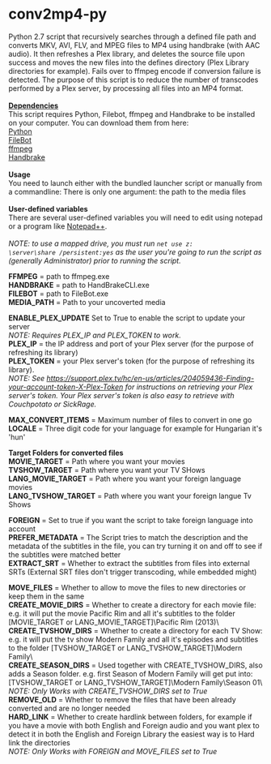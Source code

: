 # conv2mp4-py
Python 2.7 script that recursively searches through a defined file path and converts MKV, AVI, FLV, and MPEG files to MP4 using handbrake (with AAC audio). It then refreshes a Plex library, and deletes the source file upon success and moves the new files into the defines directory (Plex Library directories for example). Fails over to ffmpeg encode if conversion failure is detected. The purpose of this script is to reduce the number of transcodes performed by a Plex server, by processing all files into an MP4 format.<br><br>
<b><u>Dependencies</u></b><br>
This script requires Python, Filebot, ffmpeg and Handbrake to be installed on your computer. You can download them from here:<br>
<a href="https://www.python.org/downloads/">Python</a><br>
<a href="https://www.filebot.net/#download">FileBot</a><br>
<a href="https://ffmpeg.org/download.html">ffmpeg</a><br>
<a href="https://handbrake.fr/downloads.php">Handbrake</a><br><br>
<b>Usage</b><br>
You need to launch either with the bundled launcher script or manually from a commandline:
  There is only one argument: the path to the media files<br><br>
<b>User-defined variables</b><br>
There are several user-defined variables you will need to edit using notepad or a program like <a href="https://notepad-plus-plus.org/download/v6.9.2.html">Notepad++</a>.<br><br>
<i>NOTE: to use a mapped drive, you must run <code>net use z: \\server\share /persistent:yes</code> as the user you're going to run the script as (generally Administrator) prior to running the script.</i><br>

<b>FFMPEG</b> = path to ffmpeg.exe<br>
<b>HANDBRAKE</b> = path to HandBrakeCLI.exe <br>
<b>FILEBOT</b> = path to FileBot.exe <br>
<b>MEDIA_PATH</b> = Path to your uncoverted media <br>

<b>ENABLE_PLEX_UPDATE</b> Set to True to enable the script to update your server<br>
<i>NOTE: Requires PLEX_IP and PLEX_TOKEN to work.</i><br>
<b>PLEX_IP</b> = the IP address and port of your Plex server (for the purpose of refreshing its library)<br>
<b>PLEX_TOKEN</b> = your Plex server's token (for the purpose of refreshing its library).<br>
<i>NOTE: See https://support.plex.tv/hc/en-us/articles/204059436-Finding-your-account-token-X-Plex-Token for instructions on retrieving your Plex server's token. Your Plex server's token is also easy to retrieve with Couchpotato or SickRage.</i><br>

<b>MAX_CONVERT_ITEMS</b> = Maximum number of files to convert in one go<br>
<b>LOCALE</b> = Three digit code for your language for example for Hungarian it's 'hun' <br>

<b>Target Folders for converted files</b> <br>
<b>MOVIE_TARGET</b> = Path where you want your movies<br>
<b>TVSHOW_TARGET</b> = Path where you want your TV SHows<br>
<b>LANG_MOVIE_TARGET</b> = Path where you want your foreign language movies<br>
<b>LANG_TVSHOW_TARGET</b> = Path where you want your foreign langue Tv Shows<br>

<b>FOREIGN</b> = Set to true if you want the script to take foreign language into account<br>
<b>PREFER_METADATA</b> = The Script tries to match the description and the metadata of the subtitles in the file, you can try turning it on and off to see if the subtitles were matched better<br>
<b>EXTRACT_SRT</b> = Whether to extract the subtitles from files into external SRTs (External SRT files don't trigger transcoding, while embedded might)<br>

<b>MOVE_FILES</b> = Whether to allow to move the files to new directories or keep them in the same<br>
<b>CREATE_MOVIE_DIRS</b> = Whether to create a directory for each movie file: e.g. it will put the movie Pacific Rim and all it's subtitles to the folder [MOVIE_TARGET or LANG_MOVIE_TARGET]\Pacific Rim (2013)\ <br>
<b>CREATE_TVSHOW_DIRS</b> = Whether to create a directory for each TV Show: e.g. it will put the tv show Modern Family and all it's episodes and subtitles to the folder [TVSHOW_TARGET or LANG_TVSHOW_TARGET]\Modern Family\ <br>
<b>CREATE_SEASON_DIRS</b> = Used together with CREATE_TVSHOW_DIRS, also adds a Season folder. e.g. first Season of Modern Family will get put into: [TVSHOW_TARGET or LANG_TVSHOW_TARGET]\Modern Family\Season 01\ <br>
<i>NOTE: Only Works with CREATE_TVSHOW_DIRS set to True</i><br>
<b>REMOVE_OLD</b> = Whether to remove the files that have been already converted and are no longer needed<br>
<b>HARD_LINK</b> = Whether to create hardlink between folders, for example if you have a movie with both English and Foreign audio and you want plex to detect it in both the English and Foreign Library the easiest way is to Hard link the directories<br>
<i>NOTE: Only Works with FOREIGN and MOVE_FILES set to True</i><br>
